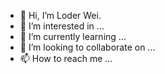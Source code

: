- 👋 Hi, I’m Loder Wei.
- 👀 I’m interested in ...
- 🌱 I’m currently learning ...
- 💞️ I’m looking to collaborate on ...
- 📫 How to reach me ...

<!---
wxjsdu/wxjsdu is a ✨ special ✨ repository because its `README.md` (this file) appears on your GitHub profile.
You can click the Preview link to take a look at your changes.
--->
